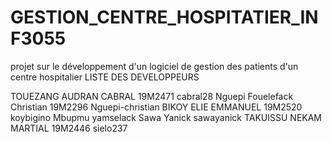 # GESTION_CENTRE_HOSPITATIER_INF3055
projet sur le développement d'un logiciel de gestion des patients d'un centre hospitalier
LISTE DES DEVELOPPEURS

TOUEZANG AUDRAN CABRAL 19M2471  cabral28
Nguepi Fouelefack Christian 19M2296  Nguepi-christian
BIKOY ELIE EMMANUEL  19M2520  koybigino
Mbupmu yamselack Sawa Yanick  sawayanick
TAKUISSU NEKAM MARTIAL  19M2446  sielo237







